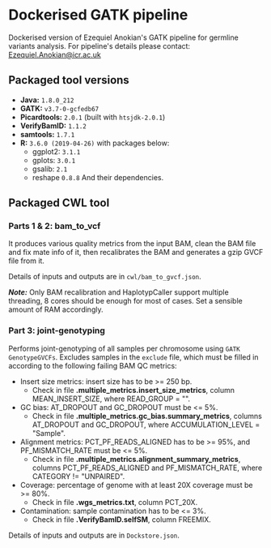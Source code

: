 # Dockerised GATK pipeline

Dockerised version of Ezequiel Anokian's GATK pipeline for germline variants analysis. For pipeline's details please contact: Ezequiel.Anokian@icr.ac.uk

## Packaged tool versions

* **Java:** `1.8.0_212`
* **GATK:** `v3.7-0-gcfedb67`
* **Picardtools:** `2.0.1` (built with `htsjdk-2.0.1`)
* **VerifyBamID:** `1.1.2`
* **samtools:** `1.7.1`
* **R:** `3.6.0 (2019-04-26)` with packages below:
  * ggplot2: `3.1.1`
  * gplots: `3.0.1`
  * gsalib: `2.1`
  * reshape `0.8.8`
  And their dependencies.


## Packaged CWL tool

### Parts 1 & 2: bam_to_vcf

It produces various quality metrics from the input BAM, clean the BAM file and fix mate info of it, then recalibrates the BAM and generates a gzip GVCF file from it.

Details of inputs and outputs are in `cwl/bam_to_gvcf.json`.

***Note:*** Only BAM recalibration and HaplotypCaller support multiple threading, 8 cores should be enough for most of cases. Set a sensible amount of RAM accordingly.

### Part 3: joint-genotyping

Performs joint-genotyping of all samples per chromosome using `GATK GenotypeGVCFs`. Excludes samples in the `exclude` file, which must be filled in according to the following failing BAM QC metrics:
* Insert size metrics: insert size has to be >= 250 bp.
  * Check in file **<sample>.multiple_metrics.insert_size_metrics**, column MEAN_INSERT_SIZE, where READ_GROUP = "".
* GC bias: AT_DROPOUT and GC_DROPOUT must be <= 5%.
  * Check in file **<sample>.multiple_metrics.gc_bias.summary_metrics**, columns AT_DROPOUT and GC_DROPOUT, where ACCUMULATION_LEVEL = "Sample".
* Alignment metrics: PCT_PF_READS_ALIGNED has to be >= 95%, and PF_MISMATCH_RATE must be <= 5%.
  * Check in file **<sample>.multiple_metrics.alignment_summary_metrics**, columns PCT_PF_READS_ALIGNED and PF_MISMATCH_RATE, where CATEGORY != "UNPAIRED".
* Coverage: percentage of genome with at least 20X coverage must be >= 80%.
  * Check in file **<sample>.wgs_metrics.txt**, column PCT_20X.
* Contamination: sample contamination has to be <= 3%.
  * Check in file **<sample>.VerifyBamID.selfSM**, column FREEMIX.


Details of inputs and outputs are in `Dockstore.json`.

